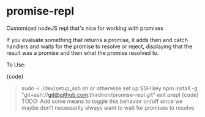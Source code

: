 # promise-repl
Customized nodeJS repl that's nice for working with promises

If you evaluate something that returns a promise, it
adds then and catch handlers and waits for the promise to resolve or
reject, displaying that the result was a promise and then what the
promise resolved to.

To Use:

{code}
> sudo -i
> ./dev/setup_ssh.sh or otherwise set up SSH key
> npm install -g "git+ssh://git@github.com:thirdiron/promise-repl.git"
> exit
> prepl
{code}
TODO: Add some means to toggle this behavior on/off since we maybe don't
necessarily always want to wait for promises to resolve


